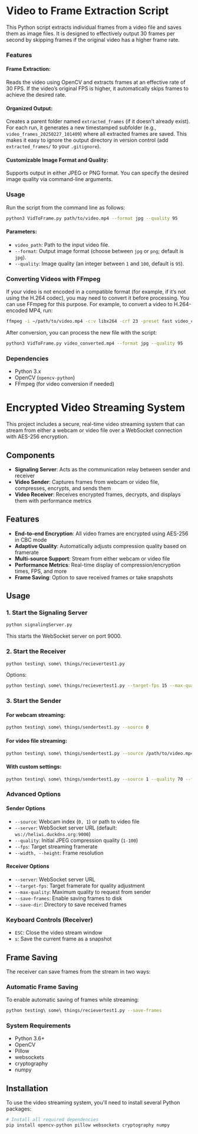 # Video to Frame Extraction Script

This Python script extracts individual frames from a video file and saves them as image files. It is designed to effectively output 30 frames per second by skipping frames if the original video has a higher frame rate.

### Features

#### Frame Extraction:
Reads the video using OpenCV and extracts frames at an effective rate of 30 FPS. If the video’s original FPS is higher, it automatically skips frames to achieve the desired rate.

#### Organized Output:
Creates a parent folder named `extracted_frames` (if it doesn’t already exist). For each run, it generates a new timestamped subfolder (e.g., `video_frames_20250227_101409`) where all extracted frames are saved. This makes it easy to ignore the output directory in version control (add `extracted_frames/` to your `.gitignore`).

#### Customizable Image Format and Quality:
Supports output in either JPEG or PNG format. You can specify the desired image quality via command-line arguments.

### Usage

Run the script from the command line as follows:
```bash
python3 VidToFrame.py path/to/video.mp4 --format jpg --quality 95
```

#### Parameters:
- `video_path`: Path to the input video file.
- `--format`: Output image format (choose between `jpg` or `png`; default is `jpg`).
- `--quality`: Image quality (an integer between `1` and `100`, default is `95`).

### Converting Videos with FFmpeg

If your video is not encoded in a compatible format (for example, if it’s not using the H.264 codec), you may need to convert it before processing. You can use FFmpeg for this purpose. For example, to convert a video to H.264-encoded MP4, run:
```bash
ffmpeg -i ~/path/to/video.mp4 -c:v libx264 -crf 23 -preset fast video_converted.mp4
```

After conversion, you can process the new file with the script:
```bash
python3 VidToFrame.py video_converted.mp4 --format jpg --quality 95
```

### Dependencies
- Python 3.x
- OpenCV (`opencv-python`)
- FFmpeg (for video conversion if needed)

# Encrypted Video Streaming System

This project includes a secure, real-time video streaming system that can stream from either a webcam or video file over a WebSocket connection with AES-256 encryption.

## Components

- **Signaling Server**: Acts as the communication relay between sender and receiver
- **Video Sender**: Captures frames from webcam or video file, compresses, encrypts, and sends them
- **Video Receiver**: Receives encrypted frames, decrypts, and displays them with performance metrics

## Features

- **End-to-end Encryption**: All video frames are encrypted using AES-256 in CBC mode
- **Adaptive Quality**: Automatically adjusts compression quality based on framerate
- **Multi-source Support**: Stream from either webcam or video file
- **Performance Metrics**: Real-time display of compression/encryption times, FPS, and more
- **Frame Saving**: Option to save received frames or take snapshots

## Usage

### 1. Start the Signaling Server

```bash
python signalingServer.py
```

This starts the WebSocket server on port 9000.

### 2. Start the Receiver

```bash
python testing\ some\ things/recievertest1.py
```

Options:
```bash
python testing\ some\ things/recievertest1.py --target-fps 15 --max-quality 80 --save-frames
```

### 3. Start the Sender

#### For webcam streaming:
```bash
python testing\ some\ things/sendertest1.py --source 0
```

#### For video file streaming:
```bash
python testing\ some\ things/sendertest1.py --source /path/to/video.mp4
```

#### With custom settings:
```bash
python testing\ some\ things/sendertest1.py --source 1 --quality 70 --fps 20 --width 1280 --height 720
```

### Advanced Options

#### Sender Options
- `--source`: Webcam index (`0, 1`) or path to video file
- `--server`: WebSocket server URL (default: `ws://heliwi.duckdns.org:9000`)
- `--quality`: Initial JPEG compression quality (`1-100`)
- `--fps`: Target streaming framerate
- `--width, --height`: Frame resolution

#### Receiver Options
- `--server`: WebSocket server URL
- `--target-fps`: Target framerate for quality adjustment
- `--max-quality`: Maximum quality to request from sender
- `--save-frames`: Enable saving frames to disk
- `--save-dir`: Directory to save received frames

### Keyboard Controls (Receiver)
- `ESC`: Close the video stream window
- `s`: Save the current frame as a snapshot

## Frame Saving

The receiver can save frames from the stream in two ways:

### Automatic Frame Saving

To enable automatic saving of frames while streaming:

```bash
python testing\ some\ things/recievertest1.py --save-frames
```

### System Requirements
- Python 3.6+
- OpenCV
- Pillow
- websockets
- cryptography
- numpy

## Installation

To use the video streaming system, you'll need to install several Python packages:

```bash
# Install all required dependencies
pip install opencv-python pillow websockets cryptography numpy
